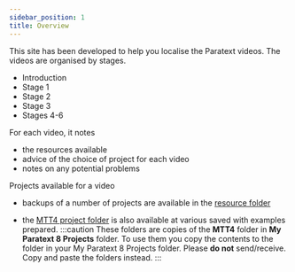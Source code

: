 ```yaml
---
sidebar_position: 1
title: Overview
---
```


This site has been developed to help you localise the Paratext videos. The videos are organised by stages. 

- Introduction
- Stage 1
- Stage 2
- Stage 3
- Stages 4-6

For each video, it notes
- the resources available
- advice of the choice of project for each video
- notes on any potential problems

Projects available for a video
- backups of a number of projects are available in the [resource folder](https://drive.google.com/drive/folders/1HjqFRWwj8jsI6ykPW5Fx4_oMjuRBafWO)

- the [MTT4 project folder](https://drive.google.com/drive/folders/1eITkJ2HiBh1-rHx2Ton4Aa4jYbOrXJ9b) is also available at various saved with examples prepared.
:::caution
These folders are copies of the **MTT4** folder in **My Paratext 8 Projects** folder. To use them you copy the contents to the folder in your My Paratext 8 Projects folder. Please **do not** send/receive. Copy and paste the folders instead.
:::
 